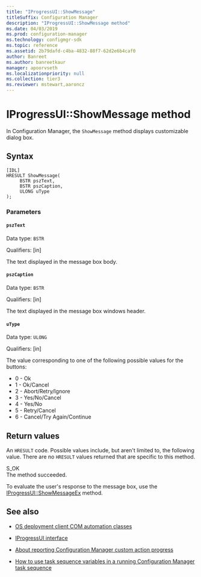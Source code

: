 ```yaml
---
title: "IProgressUI::ShowMessage"
titleSuffix: Configuration Manager
description: "IProgressUI::ShowMessage method"
ms.date: 04/03/2019
ms.prod: configuration-manager
ms.technology: configmgr-sdk
ms.topic: reference
ms.assetid: 2b79dafd-c4ba-4832-88f7-62d2e6b4caf0
author: Banreet
ms.author: banreetkaur
manager: apoorvseth
ms.localizationpriority: null
ms.collection: tier3
ms.reviewer: mstewart,aaroncz 
---
```


# IProgressUI::ShowMessage method

In Configuration Manager, the `ShowMessage` method displays customizable dialog box.

## Syntax  

```
[IDL]  
HRESULT ShowMessage(  
     BSTR pszText,  
     BSTR pszCaption,  
     ULONG uType
);  
```  

### Parameters  

#### `pszText`

Data type: `BSTR`  

Qualifiers: [in]

The text displayed in the message box body.
  
#### `pszCaption`

Data type: `BSTR`  

Qualifiers: [in]  

The text displayed in the message box windows header.

#### `uType`

Data type: `ULONG`  

Qualifiers: [in]

The value corresponding to one of the following possible values for the buttons:

- 0 - Ok
- 1 - Ok/Cancel
- 2 - Abort/Retry/Ignore
- 3 - Yes/No/Cancel
- 4 - Yes/No
- 5 - Retry/Cancel
- 6 - Cancel/Try Again/Continue

## Return values

An `HRESULT` code. Possible values include, but aren't limited to, the following value. There are no `HRESULT` values returned that are specific to this method.

S_OK  
The method succeeded.  

To evaluate the user's response to the message box, use the [IProgressUI::ShowMessageEx](iprogressui--showmessageex-method.md) method.

## See also

- [OS deployment client COM automation classes](operating-system-deployment-client-com-automation-classes.md)  

- [IProgressUI interface](iprogressui-interface.md)  

- [About reporting Configuration Manager custom action progress](../../../../osd/about-reporting-configuration-manager-custom-action-progress.md)  

- [How to use task sequence variables in a running Configuration Manager task sequence](../../../../osd/how-to-use-task-sequence-variables-in-a-running-task-sequence.md)  

